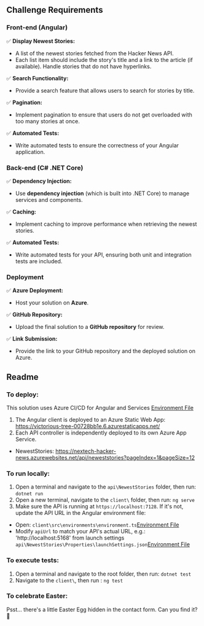 ## Challenge Requirements

### Front-end (Angular)

✅ **Display Newest Stories:**
   - A list of the newest stories fetched from the Hacker News API.
   - Each list item should include the story's title and a link to the article (if available). Handle stories that do not have hyperlinks.
   
✅ **Search Functionality:**
   - Provide a search feature that allows users to search for stories by title.

✅ **Pagination:**
   - Implement pagination to ensure that users do not get overloaded with too many stories at once.

✅ **Automated Tests:**
   - Write automated tests to ensure the correctness of your Angular application.

### Back-end (C# .NET Core)

✅ **Dependency Injection:**
   - Use **dependency injection** (which is built into .NET Core) to manage services and components.

✅ **Caching:**
   - Implement caching to improve performance when retrieving the newest stories.

✅ **Automated Tests:**
   - Write automated tests for your API, ensuring both unit and integration tests are included.

### Deployment

✅ **Azure Deployment:**
   - Host your solution on **Azure**.

✅ **GitHub Repository:**
   - Upload the final solution to a **GitHub repository** for review.

✅ **Link Submission:**
   - Provide the link to your GitHub repository and the deployed solution on Azure.

## Readme

### To deploy:
This solution uses Azure CI/CD for Angular and Services [Environment File](.github\workflows\azure-static-web-apps-victorious-tree-00728bb1e.yml)
1. The Angular client is deployed to an Azure Static Web App: https://victorious-tree-00728bb1e.6.azurestaticapps.net/
2. Each API controller is independently deployed to its own Azure App Service.
- NewestStories: https://nextech-hacker-news.azurewebsites.net/api/neweststories?pageIndex=1&pageSize=12

### To run locally:
1. Open a terminal and navigate to the `api\NewestStories` folder, then run: `dotnet run`
2. Open a new terminal, navigate to the `client\` folder, then run: `ng serve`
3. Make sure the API is running at `https://localhost:7128`. If it's not, update the API URL in the Angular environment file:
- Open: `client\src\environments\environment.ts`[Environment File](client\src\environments\environment.ts)
- Modify `apiUrl` to match your API's actual URL, e.g.: 'http://localhost:5168' from launch settings `api\NewestStories\Properties\launchSettings.json`[Environment File](api\NewestStories\Properties\launchSettings.json)

### To execute tests:

1. Open a terminal and navigate to the root folder, then run: `dotnet test`
2. Navigate to the `client\`, then run : `ng test`

### To celebrate Easter:
Psst... there's a little Easter Egg hidden in the contact form. Can you find it? 🐣
